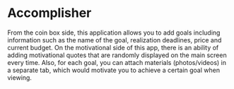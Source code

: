 # Accomplisher
From the coin box side, this application allows you to add goals including information such as the name of the goal, realization deadlines, price and current budget. On the motivational side of this app, there is an ability of adding motivational quotes that are randomly displayed on the main screen every time. Also, for each goal, you can attach materials (photos/videos) in a separate tab, which would motivate you to achieve a certain goal when viewing.
